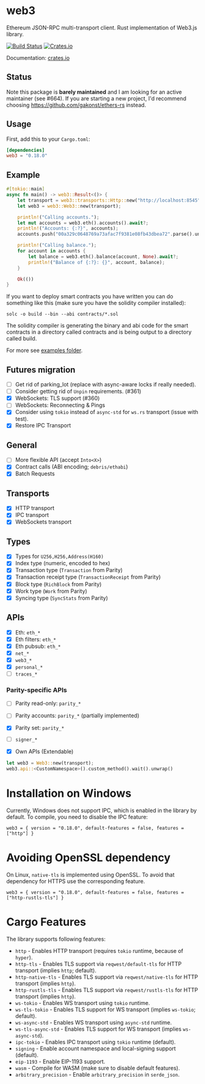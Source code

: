 # web3

Ethereum JSON-RPC multi-transport client.
Rust implementation of Web3.js library.

[![Build Status][ci-image]][ci-url] [![Crates.io](https://img.shields.io/crates/v/web3)](https://crates.io/crates/web3)

[ci-image]: https://github.com/tomusdrw/rust-web3/workflows/Compilation%20and%20Testing%20Suite/badge.svg
[ci-url]: https://github.com/tomusdrw/rust-web3/actions?query=workflow%3A%22Compilation+and+Testing+Suite%22
[docs-rs-badge]: https://docs.rs/web3/badge.svg
[docs-rs-url]: https://docs.rs/web3

Documentation: [crates.io][docs-rs-url]

## Status

Note this package is **barely maintained** and I am looking for an active maintainer (see #664).
If you are starting a new project, I'd recommend choosing https://github.com/gakonst/ethers-rs instead.

## Usage

First, add this to your `Cargo.toml`:

```toml
[dependencies]
web3 = "0.18.0"
```

## Example
```rust
#[tokio::main]
async fn main() -> web3::Result<()> {
    let transport = web3::transports::Http::new("http://localhost:8545")?;
    let web3 = web3::Web3::new(transport);

    println!("Calling accounts.");
    let mut accounts = web3.eth().accounts().await?;
    println!("Accounts: {:?}", accounts);
    accounts.push("00a329c0648769a73afac7f9381e08fb43dbea72".parse().unwrap());

    println!("Calling balance.");
    for account in accounts {
        let balance = web3.eth().balance(account, None).await?;
        println!("Balance of {:?}: {}", account, balance);
    }

    Ok(())
}
```

If you want to deploy smart contracts you have written you can do something like this (make sure you have the solidity compiler installed):

`solc -o build --bin --abi contracts/*.sol`

The solidity compiler is generating the binary and abi code for the smart contracts in a directory called contracts and is being output to a directory called build.

For more see [examples folder](./examples).

## Futures migration
- [ ] Get rid of parking_lot (replace with async-aware locks if really needed).
- [ ] Consider getting rid of `Unpin` requirements. (#361)
- [x] WebSockets: TLS support (#360)
- [ ] WebSockets: Reconnecting & Pings
- [x] Consider using `tokio` instead of `async-std` for `ws.rs` transport (issue with test).
- [x] Restore IPC Transport

## General
- [ ] More flexible API (accept `Into<X>`)
- [x] Contract calls (ABI encoding; `debris/ethabi`)
- [X] Batch Requests

## Transports
- [x] HTTP transport
- [x] IPC transport
- [x] WebSockets transport

## Types
- [x] Types for `U256,H256,Address(H160)`
- [x] Index type (numeric, encoded to hex)
- [x] Transaction type (`Transaction` from Parity)
- [x] Transaction receipt type (`TransactionReceipt` from Parity)
- [x] Block type (`RichBlock` from Parity)
- [x] Work type (`Work` from Parity)
- [X] Syncing type (`SyncStats` from Parity)

## APIs
- [x] Eth: `eth_*`
- [x] Eth filters: `eth_*`
- [x] Eth pubsub: `eth_*`
- [x] `net_*`
- [x] `web3_*`
- [x] `personal_*`
- [ ] `traces_*`

### Parity-specific APIs
- [ ] Parity read-only: `parity_*`
- [ ] Parity accounts: `parity_*` (partially implemented)
- [x] Parity set: `parity_*`
- [ ] `signer_*`

- [x] Own APIs (Extendable)
```rust
let web3 = Web3::new(transport);
web3.api::<CustomNamespace>().custom_method().wait().unwrap()
```

# Installation on Windows

Currently, Windows does not support IPC, which is enabled in the library by default.
To compile, you need to disable the IPC feature:
```
web3 = { version = "0.18.0", default-features = false, features = ["http"] }
```

# Avoiding OpenSSL dependency

On Linux, `native-tls` is implemented using OpenSSL. To avoid that dependency
for HTTPS use the corresponding feature.
```
web3 = { version = "0.18.0", default-features = false, features = ["http-rustls-tls"] }
```

# Cargo Features

The library supports following features:
- `http` - Enables HTTP transport (requires `tokio` runtime, because of `hyper`).
- `http-tls` - Enables TLS support via `reqwest/default-tls` for HTTP transport (implies `http`; default).
- `http-native-tls` - Enables TLS support via `reqwest/native-tls` for HTTP transport (implies `http`).
- `http-rustls-tls` - Enables TLS support via `reqwest/rustls-tls` for HTTP transport (implies `http`).
- `ws-tokio` - Enables WS transport using `tokio` runtime.
- `ws-tls-tokio` - Enables TLS support for WS transport (implies `ws-tokio`; default).
- `ws-async-std` - Enables WS transport using `async-std` runtime.
- `ws-tls-async-std` - Enables TLS support for WS transport (implies `ws-async-std`).
- `ipc-tokio` - Enables IPC transport using `tokio` runtime (default).
- `signing` - Enable account namespace and local-signing support (default).
- `eip-1193` - Enable EIP-1193 support.
- `wasm` - Compile for WASM (make sure to disable default features).
- `arbitrary_precision` - Enable `arbitrary_precision` in `serde_json`.
